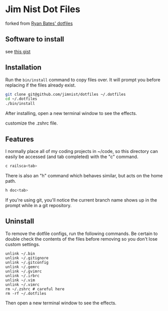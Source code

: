 # Jim Nist Dot Files

forked from [Ryan Bates' dotfiles](https://github.com/ryanb/dotfiles)

## Software to install

see [this gist](https://gist.github.com/jimnist/cb31f87629fe2c3738203d7084a2a889)

## Installation

Run the `bin/install` command to copy files over. It will prompt you before replacing if the files already exist.

```sh
git clone git@github.com/jimnist/dotfiles ~/.dotfiles
cd ~/.dotfiles
./bin/install
```

After installing, open a new terminal window to see the effects.

customize the .zshrc file.


## Features

I normally place all of my coding projects in ~/code, so this directory can easily be accessed (and tab completed) with the "c" command.

```sh
c railsca<tab>
```

There is also an "h" command which behaves similar, but acts on the home path.

```sh
h doc<tab>
```

If you're using git, you'll notice the current branch name shows up in the prompt while in a git repository.


## Uninstall

To remove the dotfile configs, run the following commands. Be certain to double check the contents of the files before removing so you don't lose custom settings.

```
unlink ~/.bin
unlink ~/.gitignore
unlink ~/.gitconfig
unlink ~/.gemrc
unlink ~/.gvimrc
unlink ~/.irbrc
unlink ~/.vim
unlink ~/.vimrc
rm ~/.zshrc # careful here
rm -rf ~/.dotfiles
```

Then open a new terminal window to see the effects.
